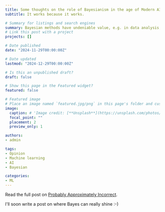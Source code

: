 ```yaml
---
title: Some thoughts on the role of Bayesianism in the age of Modern AI
subtitle: It works because it works.

# Summary for listings and search engines
summary: Bayesian methods have undeniable value, e.g. in data analysis, but they play a peripheral role in “Modern AI” (i.e. deep learning), which prioritises scalable, empirical approaches over theoretical grounding---a trend that is unlikely to change.
# Link this post with a project
projects: []

# Date published
date: "2024-11-29T00:00:00Z"

# Date updated
lastmod: "2024-12-29T00:00:00Z"

# Is this an unpublished draft?
draft: false

# Show this page in the Featured widget?
featured: false

# Featured image
# Place an image named `featured.jpg/png` in this page's folder and customize its options here.
image:
  caption: # 'Image credit: [**Unsplash**](https://unsplash.com/photos/CpkOjOcXdUY)'
  focal_point: ""
  placement: 2
  preview_only: 1

authors:
- admin

tags:
- Opinion
- Machine learning
- AI
- Bayesian

categories:
- ML
---
```


Read the full post on [Probably Approximately Incorrect](https://probapproxincorrect.substack.com/p/some-thoughts-on-the-role-of-bayesianism).

I'll soon write a post on where Bayes can really shine :-)
